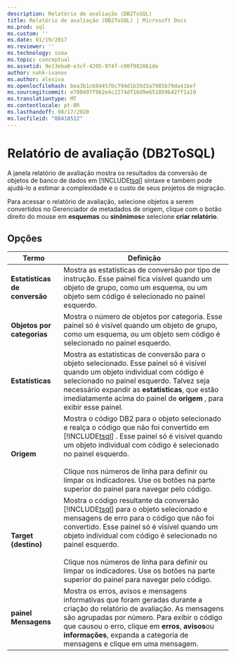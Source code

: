 ```yaml
---
description: Relatório de avaliação (DB2ToSQL)
title: Relatório de avaliação (DB2ToSQL) | Microsoft Docs
ms.prod: sql
ms.custom: ''
ms.date: 01/19/2017
ms.reviewer: ''
ms.technology: ssma
ms.topic: conceptual
ms.assetid: 9e13eba0-e3cf-4205-974f-c00f982061de
author: nahk-ivanov
ms.author: alexiva
ms.openlocfilehash: bea3b1c684457bc794d1b35d3a7985b79da41bef
ms.sourcegitcommit: e700497f962e4c2274df16d9e651059b42ff1a10
ms.translationtype: MT
ms.contentlocale: pt-BR
ms.lasthandoff: 08/17/2020
ms.locfileid: "88418512"
---
```

# <a name="assessment-report-db2tosql"></a>Relatório de avaliação (DB2ToSQL)
A janela relatório de avaliação mostra os resultados da conversão de objetos de banco de dados em [!INCLUDE[tsql](../../includes/tsql-md.md)] sintaxe e também pode ajudá-lo a estimar a complexidade e o custo de seus projetos de migração.  
  
Para acessar o relatório de avaliação, selecione objetos a serem convertidos no Gerenciador de metadados de origem, clique com o botão direito do mouse em **esquemas** ou **sinônimos**e selecione **criar relatório**.  
  
## <a name="options"></a>Opções  
  
|Termo|Definição|  
|-|-|  
|**Estatísticas de conversão**|Mostra as estatísticas de conversão por tipo de instrução. Esse painel fica visível quando um objeto de grupo, como um esquema, ou um objeto sem código é selecionado no painel esquerdo.|  
|**Objetos por categorias**|Mostra o número de objetos por categoria. Esse painel só é visível quando um objeto de grupo, como um esquema, ou um objeto sem código é selecionado no painel esquerdo.|  
|**Estatísticas**|Mostra as estatísticas de conversão para o objeto selecionado. Esse painel só é visível quando um objeto individual com código é selecionado no painel esquerdo. Talvez seja necessário expandir as **estatísticas**, que estão imediatamente acima do painel de **origem** , para exibir esse painel.|  
|**Origem**|Mostra o código DB2 para o objeto selecionado e realça o código que não foi convertido em [!INCLUDE[tsql](../../includes/tsql-md.md)] . Esse painel só é visível quando um objeto individual com código é selecionado no painel esquerdo.<br /><br />Clique nos números de linha para definir ou limpar os indicadores. Use os botões na parte superior do painel para navegar pelo código.|  
|**Target (destino)**|Mostra o código resultante da conversão [!INCLUDE[tsql](../../includes/tsql-md.md)] para o objeto selecionado e mensagens de erro para o código que não foi convertido. Esse painel só é visível quando um objeto individual com código é selecionado no painel esquerdo.<br /><br />Clique nos números de linha para definir ou limpar os indicadores. Use os botões na parte superior do painel para navegar pelo código.|  
|**painel Mensagens**|Mostra os erros, avisos e mensagens informativas que foram geradas durante a criação do relatório de avaliação. As mensagens são agrupadas por número. Para exibir o código que causou o erro, clique em **erros**, **avisos**ou **informações**, expanda a categoria de mensagens e clique em uma mensagem.|  
  
